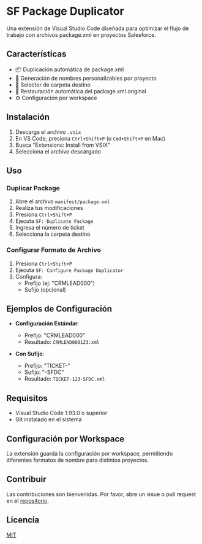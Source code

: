 # SF Package Duplicator

Una extensión de Visual Studio Code diseñada para optimizar el flujo de trabajo con archivos package.xml en proyectos Salesforce.

## Características

- 📦 Duplicación automática de package.xml
- 🎯 Generación de nombres personalizables por proyecto
- 📁 Selector de carpeta destino
- 🔄 Restauración automática del package.xml original
- ⚙️ Configuración por workspace

## Instalación

1. Descarga el archivo `.vsix`
2. En VS Code, presiona `Ctrl+Shift+P` (o `Cmd+Shift+P` en Mac)
3. Busca "Extensions: Install from VSIX"
4. Selecciona el archivo descargado

## Uso

### Duplicar Package
1. Abre el archivo `manifest/package.xml`
2. Realiza tus modificaciones
3. Presiona `Ctrl+Shift+P`
4. Ejecuta `SF: Duplicate Package`
5. Ingresa el número de ticket
6. Selecciona la carpeta destino

### Configurar Formato de Archivo
1. Presiona `Ctrl+Shift+P`
2. Ejecuta `SF: Configure Package Duplicator`
3. Configura:
   - Prefijo (ej: "CRMLEAD000")
   - Sufijo (opcional)

## Ejemplos de Configuración

- **Configuración Estándar**:
  - Prefijo: "CRMLEAD000"
  - Resultado: `CRMLEAD000123.xml`

- **Con Sufijo**:
  - Prefijo: "TICKET-"
  - Sufijo: "-SFDC"
  - Resultado: `TICKET-123-SFDC.xml`

## Requisitos

- Visual Studio Code 1.93.0 o superior
- Git instalado en el sistema

## Configuración por Workspace

La extensión guarda la configuración por workspace, permitiendo diferentes formatos de nombre para distintos proyectos.

## Contribuir

Las contribuciones son bienvenidas. Por favor, abre un issue o pull request en el [repositorio](https://github.com/codeDruDev/SF-PackageDuplicator).

## Licencia

[MIT](LICENSE)
